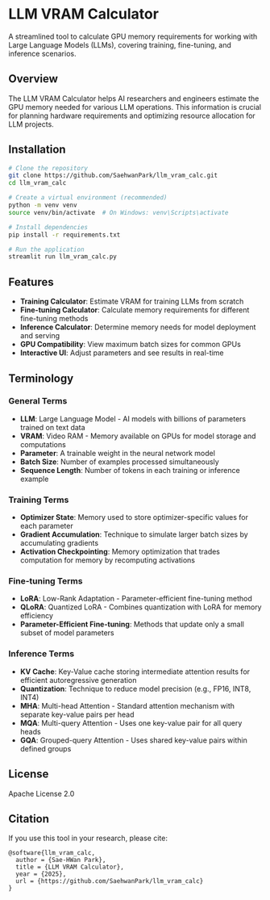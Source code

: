 # LLM VRAM Calculator

A streamlined tool to calculate GPU memory requirements for working with Large Language Models (LLMs), covering training, fine-tuning, and inference scenarios.

## Overview

The LLM VRAM Calculator helps AI researchers and engineers estimate the GPU memory needed for various LLM operations. This information is crucial for planning hardware requirements and optimizing resource allocation for LLM projects.

## Installation

```bash
# Clone the repository
git clone https://github.com/SaehwanPark/llm_vram_calc.git
cd llm_vram_calc

# Create a virtual environment (recommended)
python -m venv venv
source venv/bin/activate  # On Windows: venv\Scripts\activate

# Install dependencies
pip install -r requirements.txt

# Run the application
streamlit run llm_vram_calc.py
```

## Features

- **Training Calculator**: Estimate VRAM for training LLMs from scratch
- **Fine-tuning Calculator**: Calculate memory requirements for different fine-tuning methods
- **Inference Calculator**: Determine memory needs for model deployment and serving
- **GPU Compatibility**: View maximum batch sizes for common GPUs
- **Interactive UI**: Adjust parameters and see results in real-time

## Terminology

### General Terms

- **LLM**: Large Language Model - AI models with billions of parameters trained on text data
- **VRAM**: Video RAM - Memory available on GPUs for model storage and computations
- **Parameter**: A trainable weight in the neural network model
- **Batch Size**: Number of examples processed simultaneously
- **Sequence Length**: Number of tokens in each training or inference example

### Training Terms

- **Optimizer State**: Memory used to store optimizer-specific values for each parameter
- **Gradient Accumulation**: Technique to simulate larger batch sizes by accumulating gradients
- **Activation Checkpointing**: Memory optimization that trades computation for memory by recomputing activations

### Fine-tuning Terms

- **LoRA**: Low-Rank Adaptation - Parameter-efficient fine-tuning method
- **QLoRA**: Quantized LoRA - Combines quantization with LoRA for memory efficiency
- **Parameter-Efficient Fine-tuning**: Methods that update only a small subset of model parameters

### Inference Terms

- **KV Cache**: Key-Value cache storing intermediate attention results for efficient autoregressive generation
- **Quantization**: Technique to reduce model precision (e.g., FP16, INT8, INT4)
- **MHA**: Multi-head Attention - Standard attention mechanism with separate key-value pairs per head
- **MQA**: Multi-query Attention - Uses one key-value pair for all query heads
- **GQA**: Grouped-query Attention - Uses shared key-value pairs within defined groups

## License

Apache License 2.0

## Citation

If you use this tool in your research, please cite:

```
@software{llm_vram_calc,
  author = {Sae-HWan Park},
  title = {LLM VRAM Calculator},
  year = {2025},
  url = {https://github.com/SaehwanPark/llm_vram_calc}
}
```